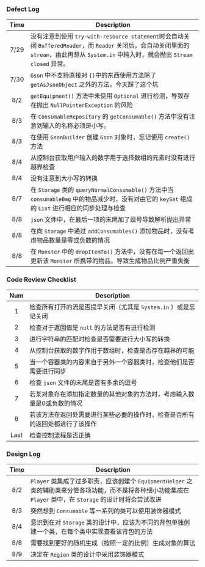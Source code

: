 ### Defect Log
| Time   | Description |
| :----: | ------------|
| 7/29   | 没有注意到使用 `try-with-resource statement`时会自动关闭 `BufferedReader`，而 `Reader` 关闭后，会自动关闭里面的 `stream`，由此再想从 `System.in` 中输入时，就会抛出 `Stream closed` 异常。
| 7/30   | `Gson` 中不支持直接对 `{}`中的东西使用方法除了 `getAsJsonObject` 之外的方法，今天踩了这个坑 |
| 8/2    | `getEquipment()` 方法中未使用 `Optional` 进行检测，导致存在抛出 `NullPointerException` 的风险 |
| 8/3    | 在 `ConsumableRepository` 的 `getConsumable()` 方法中没有注意到输入的名称必须是小写。 |
| 8/3    | 在使用 `GsonBuilder` 创建 `Gson` 对象时，忘记使用 `create()` 方法 |
| 8/4    | 从控制台获取用户输入的数字用于选择数组的元素时没有进行越界检查 |
| 8/4    | 没有注意到大小写的转换 |
| 8/7    | 在 `Storage` 类的 `queryNormalConsumable()` 方法中当 `consumableBag` 中的物品减少时，没有对由它的 `keySet` 组成的 `List` 进行相应的同步处理与检查 |
| 8/8    | `json` 文件中，在最后一项的末尾加了逗号导致解析抛出异常 |
| 8/8    | 在向 `Storage` 中通过 `addConsumables()` 添加物品时，没有考虑物品数量是零或负数的情况 |
| 8/8    | 在 `Monster` 中的 `dropItemTo()` 方法中，没有在每一个返回出更新该 `Monster` 所携带的物品，导致生成物品比例严重失衡 |

### Code Review Checklist
| Num    | Description |
| :----: | ------------|
| 1      | 检查所有打开的流是否提早关闭（尤其是 `System.in` ）或是忘记关闭 |
| 2      | 检查对于返回值是 `null` 的方法是否有进行检测 |
| 3      | 进行字符串的匹配时检查是否需要进行大小写的转换 |
| 4      | 从控制台获取的数字作用于数组时，检查是否存在越界的可能 |
| 5      | 当一个容器类的内容来自于另外一个容器类时，检查他们是否需要进行同步 |
| 6      | 检查 `json` 文件的末尾是否有多余的逗号 |
| 7      | 若某对象存在添加指定数量的其他对象的方法时，考虑输入数量是0或负数的情况 |
| 8      | 若该方法在返回处需要进行某些必要的操作时，检查是否所有的返回处都进行了该操作 |
| Last   | 检查控制流程是否正确 |

### Design Log
| Time   | Description |
| :----: | ------------|
| 8/2    | `Player` 类集成了过多职责，应该创建个 `EquipmentHelper` 之类的辅助类来分管各项功能，而不是将各种细小功能集成在 `Player` 类中，在 `Storage` 的设计时将会尝试改进 |
| 8/3    | 突然想到 `Consumable` 等一系列的类可以使用装饰器模式 |
| 8/4    | 意识到在对 `Storage` 类的设计中，应该为不同的背包单独创建一个类，在每个类中实现查看该背包的方法 |
| 8/8    | 需要找到更好的随机生成（按照一定的比例）生成对象的算法 |
| 8/9    | 决定在 `Region` 类的设计中采用装饰器模式 |